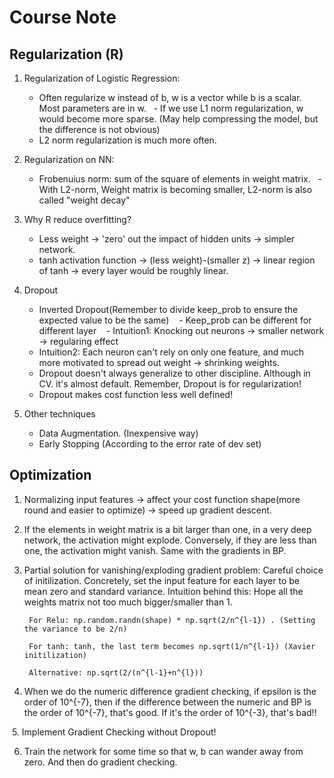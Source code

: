 # Course Note 

## Regularization (R)

1. Regularization of Logistic Regression: 
    - Often regularize w instead of b, w is a vector while b is a scalar. Most parameters are in w. 
    - If we use L1 norm regularization, w would become more sparse. (May help compressing the model, but the difference is not obvious)
    - L2 norm regularization is much more often. 

2. Regularization on NN:
    - Frobenuius norm: sum of the square of elements in weight matrix. 
    - With L2-norm, Weight matrix is becoming smaller, L2-norm is also called "weight decay"
  
3. Why R reduce overfitting?
    - Less weight -> 'zero' out the impact of hidden units -> simpler network. 
    - tanh activation function -> (less weight)-(smaller z) -> linear region of tanh -> every layer would be roughly linear. 

4. Dropout
    - Inverted Dropout(Remember to divide keep_prob to ensure the expected value to be the same)
    - Keep_prob can be different for different layer
    - Intuition1: Knocking out neurons -> smaller network -> regularing effect
    - Intuition2: Each neuron can't rely on only one feature, and much more motivated to spread out weight -> shrinking weights.
    - Dropout doesn't always generalize to other discipline. Although in CV. it's almost default. Remember, Dropout is for regularization!
    - Dropout makes cost function less well defined!
    
 5. Other techniques
    - Data Augmentation. (Inexpensive way)
    - Early Stopping (According to the error rate of dev set)
    
## Optimization

1. Normalizing input features -> affect your cost function shape(more round and easier to optimize) -> speed up gradient descent.

2. If the elements in weight matrix is a bit larger than one, in a very deep network, the activation might explode. Conversely, if they are less than one, the activation might vanish. Same with the gradients in BP. 

3. Partial solution for vanishing/exploding gradient problem: Careful choice of initilization. Concretely, set the input feature for each layer to be mean zero and standard variance. Intuition behind this: Hope all the weights matrix not too much bigger/smaller than 1. 

        For Relu: np.random.randn(shape) * np.sqrt(2/n^{l-1}) . (Setting the variance to be 2/n) 

        For tanh: tanh, the last term becomes np.sqrt(1/n^{l-1}) (Xavier initilization)
        
        Alternative: np.sqrt(2/(n^{l-1}+n^{l}))
  4. When we do the numeric difference gradient checking, if epsilon is the order of 10^{-7}, then if the difference between the numeric and BP is the order of 10^{-7}, that's good. If it's the order of 10^{-3}, that's bad!!
  
  5. Implement Gradient Checking without Dropout!
  
  6. Train the network for some time so that w, b can wander away from zero. And then do gradient checking. 
